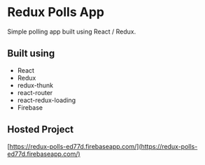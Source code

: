 Redux Polls App
========
Simple polling app built using React / Redux.

## Built using

* React
* Redux
* redux-thunk
* react-router
* react-redux-loading
* Firebase

## Hosted Project

[https://redux-polls-ed77d.firebaseapp.com/](https://redux-polls-ed77d.firebaseapp.com/)
